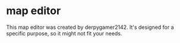 # map editor
 
This map editor was created by derpygamer2142. It's designed for a specific purpose, so it might not fit your needs.